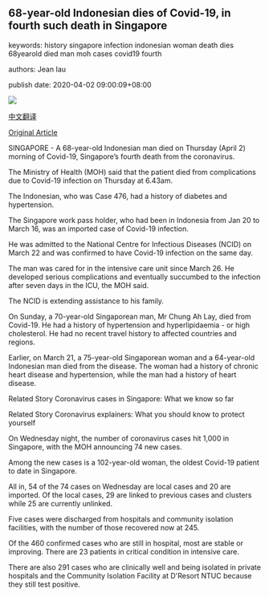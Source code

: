 ## 68-year-old Indonesian dies of Covid-19, in fourth such death in Singapore

keywords: history singapore infection indonesian woman death dies 68yearold died man moh cases covid19 fourth

authors: Jean Iau

publish date: 2020-04-02 09:00:09+08:00

![](https://www.straitstimes.com/sites/default/files/styles/x_large/public/articles/2020/04/02/kccovid02.jpg?itok=R1I0bqUd)

[中文翻译](68-year-old%20Indonesian%20dies%20of%20Covid-19%2C%20in%20fourth%20such%20death%20in%20Singapore_zh.md)

[Original Article](https://www.straitstimes.com/singapore/fourth-coronavirus-death-in-singapore)

SINGAPORE - A 68-year-old Indonesian man died on Thursday (April 2) morning of Covid-19, Singapore’s fourth death from the coronavirus.

The Ministry of Health (MOH) said that the patient died from complications due to Covid-19 infection on Thursday at 6.43am.

The Indonesian, who was Case 476, had a history of diabetes and hypertension.

The Singapore work pass holder, who had been in Indonesia from Jan 20 to March 16, was an imported case of Covid-19 infection.

He was admitted to the National Centre for Infectious Diseases (NCID) on March 22 and was confirmed to have Covid-19 infection on the same day.

The man was cared for in the intensive care unit since March 26. He developed serious complications and eventually succumbed to the infection after seven days in the ICU, the MOH said.

The NCID is extending assistance to his family.

On Sunday, a 70-year-old Singaporean man, Mr Chung Ah Lay, died from Covid-19. He had a history of hypertension and hyperlipidaemia - or high cholesterol. He had no recent travel history to affected countries and regions.

Earlier, on March 21, a 75-year-old Singaporean woman and a 64-year-old Indonesian man died from the disease. The woman had a history of chronic heart disease and hypertension, while the man had a history of heart disease.

Related Story Coronavirus cases in Singapore: What we know so far

Related Story Coronavirus explainers: What you should know to protect yourself

On Wednesday night, the number of coronavirus cases hit 1,000 in Singapore, with the MOH announcing 74 new cases.

Among the new cases is a 102-year-old woman, the oldest Covid-19 patient to date in Singapore.

All in, 54 of the 74 cases on Wednesday are local cases and 20 are imported. Of the local cases, 29 are linked to previous cases and clusters while 25 are currently unlinked.

Five cases were discharged from hospitals and community isolation facilities, with the number of those recovered now at 245.

Of the 460 confirmed cases who are still in hospital, most are stable or improving. There are 23 patients in critical condition in intensive care.

There are also 291 cases who are clinically well and being isolated in private hospitals and the Community Isolation Facility at D'Resort NTUC because they still test positive.
